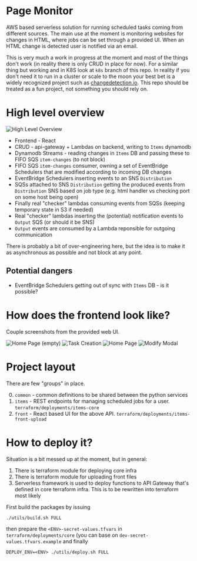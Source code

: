 # Page Monitor

AWS based serverless solution for running scheduled tasks coming from different sources.
The main use at the moment is monitoring websites for changes in HTML, where jobs can be set through a provided UI.
When an HTML change is detected user is notified via an email.

This is very much a work in progress at the moment and most of the things don't work (in reality there is only CRUD in place for now).
For a similar thing but working and in K8S look at `k8s` branch of this repo.
In reality if you don't need it to run in a cluster or scale to the moon your best bet is a widely recognized project such as [changedetection.io](https://github.com/dgtlmoon/changedetection.io).
This repo should be treated as a fun project, not something you should rely on.

# High level overview

![High Level Overview](docs/diagrams/created/high_level_overview.png?raw=true "High Level Overview")

- Frontend - React
- CRUD - api-gateway + Lambdas on backend, writing to `Items` dynamodb
- Dynamodb Streams - reading changes in `Items` DB and passing these to FIFO SQS `item-changes` (to not block)
- FIFO SQS `item-changes` consumer, owning a set of EventBridge Schedulers that are modified according to incoming DB changes
- EventBridge Schedulers inserting events to an SNS `Distribution`
- SQSs attached to SNS `Distribution` getting the produced events from `Distribution` SNS based on job type (e.g. html handler vs checking port on some host being open)
- Finally real "checker" lambdas consuming events from SQSs (keeping temporary state in S3 if needed)
- Real "checker" lambdas inserting the (potential) notification events to `Output` SQS (or should it be SNS)
- `Output` events are consumed by a Lambda reponsible for outgoing communication

There is probably a bit of over-engineering here, but the idea is to make it as asynchronous as possible and not block at any point.

## Potential dangers

- EventBridge Schedulers getting out of sync with `Items` DB - is it possible?

# How does the frontend look like?

Couple screenshots from the provided web UI.

![Home Page (empty)](docs/static/front/home.png?raw=true "Home Page (empty)")
![Task Creation](docs/static/front/create.png?raw=true "Task Creation")
![Home Page](docs/static/front/added.png?raw=true "Home Page")
![Modify Modal](docs/static/front/modify.png?raw=true "Modify Modal")

# Project layout

There are few "groups" in place.

0. `common` - common definitions to be shared between the python services
1. `items` - REST endpoints for managing scheduled jobs for a user. `terraform/deployments/items-core`
2. `front` - React based UI for the above API. `terraform/deployments/items-front-upload`

# How to deploy it?

Situation is a bit messed up at the moment, but in general:

1. There is terraform module for deploying core infra
2. There is terraform module for uploading front files
3. Serverless framework is used to deploy functions to API Gateway that's defined in core terraform infra. This is to be rewritten into terraform most likely

First build the packages by issuing

```
./utils/build.sh FULL
```

then prepare the `<ENV>-secret-values.tfvars` in `terraform/deployments/core` (you can base on `dev-secret-values.tfvars.example` and finally

```
DEPLOY_ENV=<ENV> ./utils/deploy.sh FULL
```
